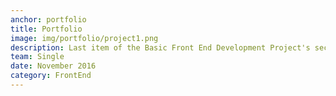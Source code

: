 ```yaml
---
anchor: portfolio
title: Portfolio
image: img/portfolio/project1.png
description: Last item of the Basic Front End Development Project's section in www.freecodecamp.com, The live demo and source code can be found <a href="https://codepen.io/davidsanchez96/pen/YpVVEa">here</a> Using Bootstrap framework.
team: Single
date: November 2016
category: FrontEnd
---
```

